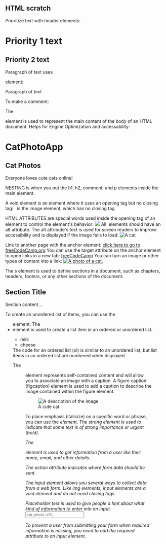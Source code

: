 ## HTML scratch

Prioritize text with header elements:
	<h1>Priority 1 text</h1>
	<h2>Priority 2 text</h2>

Paragraph of text uses <p> element:
	<p>Paragraph of text</p>

To make a comment:
	<!--Insert comment here!-->

The <main> element is used to represent the main content of the body of an 
 HTML document. Helps for Engine Optimization and accessability:
  <html>
    <body>
      <main>
	<h1>CatPhotoApp</h1>
	<h2>Cat Photos</h2>
	<!-- TODO: Add link to cat photos -->
	<p>Everyone loves cute cats online!</p>
      </main>
    </body>
  </html>

NESTING is when you put the h1, h2, comment, and p elements inside the 
 main element.

A void element is an element where it uses an opening tag but
 no closing tag:
  <img>
<img> is the image element, which has no closing tag

HTML ATTRIBUTES are special words used inside the opening tag of an 
 element to control the element's behavior:
  <img src="https://cdn.freecodecamp.org/curriculum/cat-photo-app/relaxing-cat.jpg">
All <img> elements should have an alt attribute. The alt attribute's text is used for 
 screen readers to improve accessibility and is displayed if the image fails to load:
  <img src="cat.jpg" alt="A cat">

Link to another page with the anchor <a> element:
  <a href="https://www.freecodecamp.org">click here to go to freeCodeCamp.org</a>
You can use the target attribute on the anchor <a> element to open links in a new tab:
  <a href="https://www.freecodecamp.org" target="_blank">freeCodeCamp</a>
You can turn an image or other types of content into a link:
  <a href="example-link">
  <img src="image-link.jpg" alt="A photo of a cat.">
  </a>

The s<ection> element is used to define sections in a document, such as chapters, headers, 
 footers, or any other sections of the document:
  <section>
    <h2>Section Title</h2>
    <p>Section content...</p>
  </section>

To create an unordered list of items, you can use the <ul> element.
The <li> element is used to create a list item in an ordered or unordered list.
  <ul>
    <li>milk</li>
    <li>cheese</li>
  </ul>
The code for an ordered list (ol) is similar to an unordered list, but list items in 
 an ordered list are numbered when displayed.

The <figure> element represents self-contained content and will allow you to associate an 
 image with a caption.
A figure caption (figcaption) element is used to add a caption to describe the image contained 
 within the figure element.
  <figure>
    <img src="image.jpg" alt="A description of the image">
    <figcaption>A cute cat</figcaption>
  </figure>

To place emphasis (italicize) on a specific word or phrase, you can use the <em> element. 
The strong element is used to indicate that some text is of strong importance or urgent (bold).

The <form> element is used to get information from a user like their name, email, and other details.

The action attribute indicates where form data should be sent.
  <form action="https://freecatphotoapp.com/submit-cat-photo">
  </form>
The input element allows you several ways to collect data from a web form. Like img elements, input 
 elements are a void element and do not need closing tags.

Placeholder text is used to give people a hint about what kind of information to enter into an input.
  <input type="text" name="catphotourl" placeholder="cat photo URL">

To prevent a user from submitting your form when required information is missing, you need to add the required attribute to an input element.


